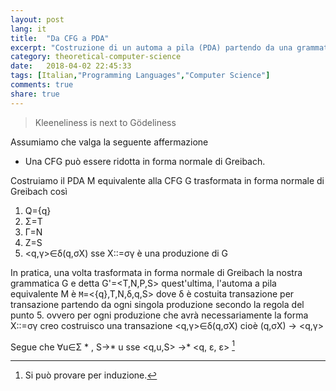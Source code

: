 ```yaml
---
layout: post
lang: it
title:  "Da CFG a PDA"
excerpt: "Costruzione di un automa a pila (PDA) partendo da una grammatica CF"
category: theoretical-computer-science
date:   2018-04-02 22:45:33
tags: [Italian,"Programming Languages","Computer Science"]
comments: true
share: true
---
```


> Kleeneliness is next to Gödeliness 

   
Assumiamo che valga la seguente affermazione

* Una CFG può essere ridotta in forma normale di Greibach.

Costruiamo il PDA M equivalente alla CFG G trasformata in forma normale di Greibach così

1. Q={q}
2. &Sigma;=T
3. &Gamma;=N
4. Z=S
5. <q,&gamma;>&isin;&delta;(q,&sigma;X) sse X::=&sigma;&gamma; è una produzione di G

In pratica, una volta trasformata in forma normale di Greibach la nostra grammatica G e detta G'=<T,N,P,S> quest'ultima, l'automa a pila equivalente M è
`M`=<{q},T,N,&delta;,q,S> dove &delta; è costuita transazione per transazione partendo da ogni singola produzione secondo la regola del punto 5. ovvero per ogni produzione che avrà necessariamente la forma X::=&sigma;&gamma; creo costruisco una transazione <q,&gamma;>&isin;&delta;(q,&sigma;X)  cioè (q,&sigma;X) -> <q,&gamma;>

Segue che &forall;u&isin;&Sigma; * , S->* u sse <q,u,S> ->* <q, &epsilon;, &epsilon;> [^footnote1]


[^footnote1]: Si può provare per induzione.
